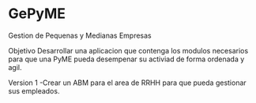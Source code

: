# GePyME

Gestion de Pequenas y Medianas Empresas

Objetivo
Desarrollar una aplicacion que contenga los modulos necesarios para que una PyME pueda desempenar su activiad de forma ordenada y agil.

Version 1
-Crear un ABM para el area de RRHH para que pueda gestionar sus empleados.
